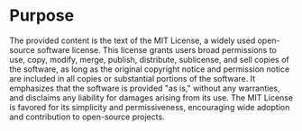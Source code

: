 # Purpose
The provided content is the text of the MIT License, a widely used open-source software license. This license grants users broad permissions to use, copy, modify, merge, publish, distribute, sublicense, and sell copies of the software, as long as the original copyright notice and permission notice are included in all copies or substantial portions of the software. It emphasizes that the software is provided "as is," without any warranties, and disclaims any liability for damages arising from its use. The MIT License is favored for its simplicity and permissiveness, encouraging wide adoption and contribution to open-source projects.
